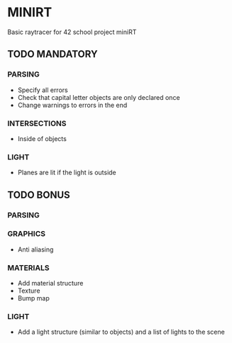 # MINIRT

Basic raytracer for 42 school project miniRT

## TODO MANDATORY

### PARSING
- Specify all errors
- Check that capital letter objects are only declared once
- Change warnings to errors in the end

### INTERSECTIONS
- Inside of objects

### LIGHT
- Planes are lit if the light is outside

## TODO BONUS

### PARSING

### GRAPHICS
- Anti aliasing

### MATERIALS
- Add material structure
- Texture
- Bump map

### LIGHT
- Add a light structure (similar to objects) and a list of lights to the scene

